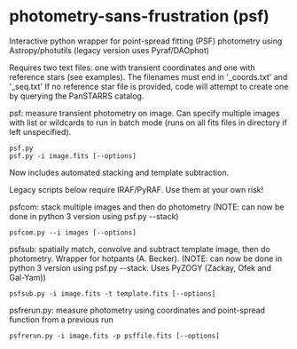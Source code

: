 # photometry-sans-frustration (psf)

Interactive python wrapper for point-spread fitting (PSF) photometry using Astropy/photutils (legacy version uses Pyraf/DAOphot)

Requires two text files: one with transient coordinates and one with reference stars (see examples). The filenames must end in '_coords.txt' and '_seq.txt' If no reference star file is provided, code will attempt to create one by querying the PanSTARRS catalog.

psf:
measure transient photometry on image. Can specify multiple images with list or wildcards to run in batch mode (runs on all fits files in directory if left unspecified).

    psf.py
    psf.py -i image.fits [--options]

Now includes automated stacking and template subtraction.

Legacy scripts below require IRAF/PyRAF. Use them at your own risk!

psfcom:
stack multiple images and then do photometry (NOTE: can now be done in python 3 version using psf.py --stack)

    psfcom.py --i images [--options]

psfsub:
spatially match, convolve and subtract template image, then do photometry. Wrapper for hotpants (A. Becker).  (NOTE: can now be done in python 3 version using psf.py --stack. Uses PyZOGY (Zackay, Ofek and Gal-Yam))

    psfsub.py -i image.fits -t template.fits [--options]

psfrerun.py:
measure photometry using coordinates and point-spread function from a previous run

    psfrerun.py -i image.fits -p psffile.fits [--options]
